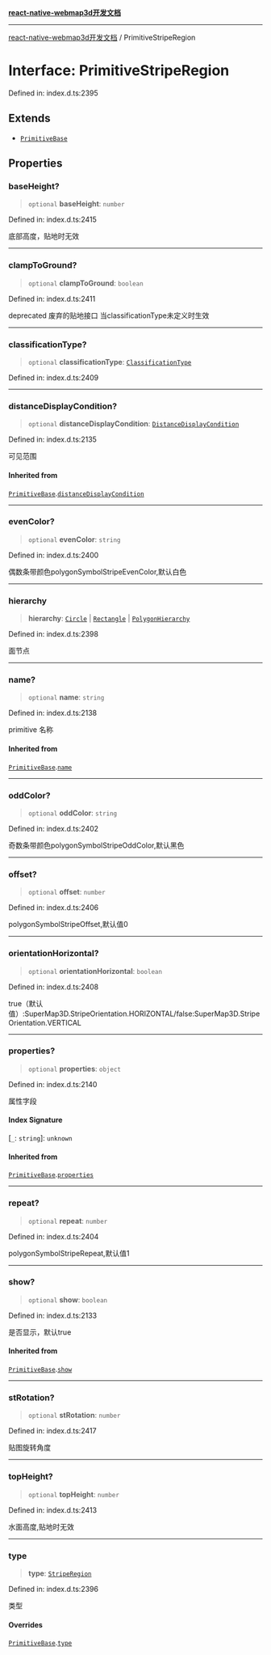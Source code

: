 [**react-native-webmap3d开发文档**](../README.md)

***

[react-native-webmap3d开发文档](../globals.md) / PrimitiveStripeRegion

# Interface: PrimitiveStripeRegion

Defined in: index.d.ts:2395

## Extends

- [`PrimitiveBase`](PrimitiveBase.md)

## Properties

### baseHeight?

> `optional` **baseHeight**: `number`

Defined in: index.d.ts:2415

底部高度，贴地时无效

***

### clampToGround?

> `optional` **clampToGround**: `boolean`

Defined in: index.d.ts:2411

deprecated 废弃的贴地接口 当classificationType未定义时生效

***

### classificationType?

> `optional` **classificationType**: [`ClassificationType`](../enumerations/ClassificationType.md)

Defined in: index.d.ts:2409

***

### distanceDisplayCondition?

> `optional` **distanceDisplayCondition**: [`DistanceDisplayCondition`](DistanceDisplayCondition.md)

Defined in: index.d.ts:2135

可见范围

#### Inherited from

[`PrimitiveBase`](PrimitiveBase.md).[`distanceDisplayCondition`](PrimitiveBase.md#distancedisplaycondition)

***

### evenColor?

> `optional` **evenColor**: `string`

Defined in: index.d.ts:2400

偶数条带颜色polygonSymbolStripeEvenColor,默认白色

***

### hierarchy

> **hierarchy**: [`Circle`](Circle.md) \| [`Rectangle`](Rectangle.md) \| [`PolygonHierarchy`](PolygonHierarchy.md)

Defined in: index.d.ts:2398

面节点

***

### name?

> `optional` **name**: `string`

Defined in: index.d.ts:2138

primitive 名称

#### Inherited from

[`PrimitiveBase`](PrimitiveBase.md).[`name`](PrimitiveBase.md#name)

***

### oddColor?

> `optional` **oddColor**: `string`

Defined in: index.d.ts:2402

奇数条带颜色polygonSymbolStripeOddColor,默认黑色

***

### offset?

> `optional` **offset**: `number`

Defined in: index.d.ts:2406

polygonSymbolStripeOffset,默认值0

***

### orientationHorizontal?

> `optional` **orientationHorizontal**: `boolean`

Defined in: index.d.ts:2408

true（默认值）:SuperMap3D.StripeOrientation.HORIZONTAL/false:SuperMap3D.StripeOrientation.VERTICAL

***

### properties?

> `optional` **properties**: `object`

Defined in: index.d.ts:2140

属性字段

#### Index Signature

\[`_`: `string`\]: `unknown`

#### Inherited from

[`PrimitiveBase`](PrimitiveBase.md).[`properties`](PrimitiveBase.md#properties)

***

### repeat?

> `optional` **repeat**: `number`

Defined in: index.d.ts:2404

polygonSymbolStripeRepeat,默认值1

***

### show?

> `optional` **show**: `boolean`

Defined in: index.d.ts:2133

是否显示，默认true

#### Inherited from

[`PrimitiveBase`](PrimitiveBase.md).[`show`](PrimitiveBase.md#show)

***

### stRotation?

> `optional` **stRotation**: `number`

Defined in: index.d.ts:2417

贴图旋转角度

***

### topHeight?

> `optional` **topHeight**: `number`

Defined in: index.d.ts:2413

水面高度,贴地时无效

***

### type

> **type**: [`StripeRegion`](../enumerations/PrimitiveType.md#striperegion)

Defined in: index.d.ts:2396

类型

#### Overrides

[`PrimitiveBase`](PrimitiveBase.md).[`type`](PrimitiveBase.md#type)
